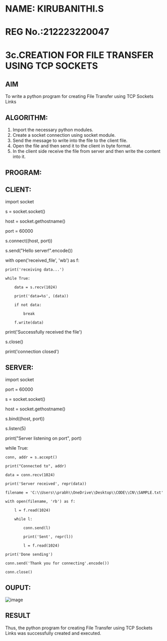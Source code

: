 # NAME: KIRUBANITHI.S
# REG No.:212223220047
# 3c.CREATION FOR FILE TRANSFER USING TCP SOCKETS
## AIM
To write a python program for creating File Transfer using TCP Sockets Links
## ALGORITHM:
1. Import the necessary python modules.
2. Create a socket connection using socket module.
3. Send the message to write into the file to the client file.
4. Open the file and then send it to the client in byte format.
5. In the client side receive the file from server and then write the content into it.
## PROGRAM:

## CLIENT:

import socket

s = socket.socket()

host = socket.gethostname()

port = 60000

s.connect((host, port))

s.send("Hello server!".encode())

with open('received_file', 'wb') as f:

    print('receiving data...')
    
    while True:
    
        data = s.recv(1024)
        
        print('data=%s', (data))
        
        if not data:
        
            break
        
        f.write(data)

print('Successfully received the file')

s.close()

print('connection closed')

## SERVER:

import socket

port = 60000

s = socket.socket()

host = socket.gethostname()

s.bind((host, port))

s.listen(5)

print("Server listening on port", port)

while True:

    conn, addr = s.accept()
    
    print("Connected to", addr)
    
    data = conn.recv(1024)
    
    print('Server received', repr(data))
    
    filename = 'C:\\Users\\prabh\\OneDrive\\Desktop\\CODE\\CN\\SAMPLE.txt'
    
    with open(filename, 'rb') as f:
    
        l = f.read(1024)
        
        while l:
        
            conn.send(l)
            
            print('Sent', repr(l))
            
            l = f.read(1024)
    
    print('Done sending')
    
    conn.send('Thank you for connecting'.encode())
    
    conn.close()

## OUPUT:

![image](https://github.com/Kirubanithi-123/3c.FILE_TRANSFER_USING_TCP_SOCKETS/assets/151388581/33c3ee52-f171-4f21-9952-72ed107e3781)


## RESULT
Thus, the python program for creating File Transfer using TCP Sockets Links was 
successfully created and executed.
